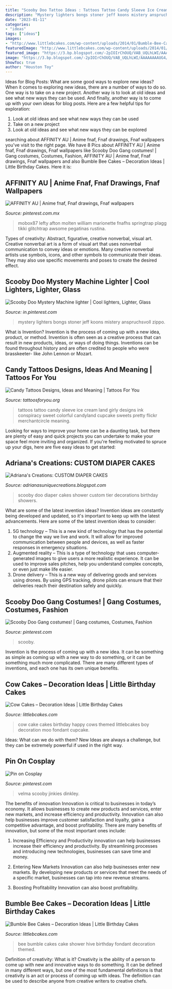 ```yaml
---
title: "Scooby Doo Tattoo Ideas : Tattoos Tattoo Candy Sleeve Ice Cream Land Girly Designs Ink Conspiracy Sweet Colorful Candyland Cupcake Sweets Pretty Flickr Merchantcircle Meaning"
description: "Mystery lighters bongs stoner jeff koons mistery anspruchsvoll zippo"
date: "2023-01-11"
categories:
- "ideas"
tags: ["ideas"]
images:
- "http://www.littlebcakes.com/wp-content/uploads/2014/01/Bumble-Bee-Cakes-Images.jpg"
featuredImage: "http://www.littlebcakes.com/wp-content/uploads/2014/01/Cow-Cake-Images.jpg"
featured_image: "https://3.bp.blogspot.com/-2pIOIrChOUQ/VAB_UQLhLWI/AAAAAAAAUG4/FtuBaq1OxBU/s1600/2014-08-26%2B14.55.15.jpg"
image: "https://3.bp.blogspot.com/-2pIOIrChOUQ/VAB_UQLhLWI/AAAAAAAAUG4/FtuBaq1OxBU/s1600/2014-08-26%2B14.55.15.jpg"
ShowToc: true
author: "Houston Toy"
---
```



Ideas for Blog Posts: What are some good ways to explore new ideas?
When it comes to exploring new ideas, there are a number of ways to do so. One way is to take on a new project. Another way is to look at old ideas and see what new ways they can be used. And finally, another way is to come up with your own ideas for blog posts. Here are a few helpful tips for exploration: 
1. Look at old ideas and see what new ways they can be used
2. Take on a new project
3. Look at old ideas and see what new ways they can be explored  
	

		
searching about AFFINITY AU | Anime fnaf, Fnaf drawings, Fnaf wallpapers you've visit to the right page. We have 8 Pics about AFFINITY AU | Anime fnaf, Fnaf drawings, Fnaf wallpapers like Scooby Doo Gang costumes! | Gang costumes, Costumes, Fashion, AFFINITY AU | Anime fnaf, Fnaf drawings, Fnaf wallpapers and also Bumble Bee Cakes – Decoration Ideas | Little Birthday Cakes. Here it is:
		
    
## AFFINITY AU | Anime Fnaf, Fnaf Drawings, Fnaf Wallpapers

<img loading=lazy src="https://i.pinimg.com/736x/54/ce/4f/54ce4f0fb66e6d8f6c0744f28fe5e358.jpg" onerror="this.onerror=null;this.src='https://tse3.mm.bing.net/th?id=OIP.aE3zj8A4UNefwclBfouudAHaFL&amp;pid=15.1';" alt="AFFINITY AU | Anime fnaf, Fnaf drawings, Fnaf wallpapers">

_Source: pinterest.com.mx_

>mobox87 lefty afton molten william marionette fnafhs springtrap plagg tikki glitchtrap awsome pegatinas rustina. 

	

Types of creativity: Abstract, figurative, creative nonverbal, visual art.
Creative nonverbal art is a form of visual art that uses nonverbal communication to convey ideas or emotions. Many creative nonverbal artists use symbols, icons, and other symbols to communicate their ideas. They may also use specific movements and poses to create the desired effect.

    
## Scooby Doo Mystery Machine Lighter | Cool Lighters, Lighter, Glass

<img loading=lazy src="https://i.pinimg.com/736x/85/da/5e/85da5e79e634620ff8f3932443e7aafb--scooby-doo-things-to-buy.jpg" onerror="this.onerror=null;this.src='https://tse2.mm.bing.net/th?id=OIP.YaiSURsN405K_xyPIccW2QD6D6&amp;pid=15.1';" alt="Scooby Doo Mystery Machine lighter | Cool lighters, Lighter, Glass">

_Source: in.pinterest.com_

>mystery lighters bongs stoner jeff koons mistery anspruchsvoll zippo. 

	

What is Invention?
Invention is the process of coming up with a new idea, product, or method. Invention is often seen as a creative process that can result in new products, ideas, or ways of doing things. Inventions can be found throughout history and are often credited to people who were brasskeeter- like John Lennon or Mozart.

    
## Candy Tattoos Designs, Ideas And Meaning | Tattoos For You

<img loading=lazy src="https://www.tattoosforyou.org/wp-content/uploads/2016/03/Candy-Tattoo-Sleeve.jpg" onerror="this.onerror=null;this.src='https://tse1.mm.bing.net/th?id=OIP.fj_FflEqb3ctdIUxgQYVMwAAAA&amp;pid=15.1';" alt="Candy Tattoos Designs, Ideas and Meaning | Tattoos For You">

_Source: tattoosforyou.org_

>tattoos tattoo candy sleeve ice cream land girly designs ink conspiracy sweet colorful candyland cupcake sweets pretty flickr merchantcircle meaning. 

	

Looking for ways to improve your home can be a daunting task, but there are plenty of easy and quick projects you can undertake to make your space feel more inviting and organized. If you're feeling motivated to spruce up your digs, here are five easy ideas to get started: 

    
## Adriana&#039;s Creations: CUSTOM DIAPER CAKES

<img loading=lazy src="https://3.bp.blogspot.com/-2pIOIrChOUQ/VAB_UQLhLWI/AAAAAAAAUG4/FtuBaq1OxBU/s1600/2014-08-26%2B14.55.15.jpg" onerror="this.onerror=null;this.src='https://tse1.mm.bing.net/th?id=OIP.q289hSpqodGMqGvJyGcOmAHaMN&amp;pid=15.1';" alt="Adriana&#039;s Creations: CUSTOM DIAPER CAKES">

_Source: adrianasuniquecreations.blogspot.com_

>scooby doo diaper cakes shower custom tier decorations birthday showers. 

	

What are some of the latest invention ideas?
Invention ideas are constantly being developed and updated, so it's important to keep up with the latest advancements. Here are some of the latest invention ideas to consider:
1. 5G technology – This is a new kind of technology that has the potential to change the way we live and work. It will allow for improved communication between people and devices, as well as faster responses in emergency situations.
2. Augmented reality – This is a type of technology that uses computer-generated images to give users a more realistic experience. It can be used to improve sales pitches, help you understand complex concepts, or even just make life easier.
3. Drone delivery – This is a new way of delivering goods and services using drones. By using GPS tracking, drone pilots can ensure that their deliveries reach their destination safely and quickly.

    
## Scooby Doo Gang Costumes! | Gang Costumes, Costumes, Fashion

<img loading=lazy src="https://i.pinimg.com/736x/59/b8/5a/59b85a4358f3891b6cf550ce88f99af1.jpg" onerror="this.onerror=null;this.src='https://tse2.mm.bing.net/th?id=OIP.n_gvRqA473hagDSBfGECMwHaHa&amp;pid=15.1';" alt="Scooby Doo Gang costumes! | Gang costumes, Costumes, Fashion">

_Source: pinterest.com_

>scooby. 

	

Invention is the process of coming up with a new idea. It can be something as simple as coming up with a new way to do something, or it can be something much more complicated. There are many different types of inventions, and each one has its own unique benefits.

    
## Cow Cakes – Decoration Ideas | Little Birthday Cakes

<img loading=lazy src="http://www.littlebcakes.com/wp-content/uploads/2014/01/Cow-Cake-Images.jpg" onerror="this.onerror=null;this.src='https://tse1.mm.bing.net/th?id=OIP.VV2rx2fZXnAQTghthyjUpwHaJ4&amp;pid=15.1';" alt="Cow Cakes – Decoration Ideas | Little Birthday Cakes">

_Source: littlebcakes.com_

>cow cake cakes birthday happy cows themed littlebcakes boy decoration moo fondant cupcake. 

	

Ideas: What can we do with them?
New Ideas are always a challenge, but they can be extremely powerful if used in the right way.

    
## Pin On Cosplay

<img loading=lazy src="https://i.pinimg.com/736x/0c/54/4d/0c544d1ab6fbc3b57b2f086451403f41.jpg" onerror="this.onerror=null;this.src='https://tse4.mm.bing.net/th?id=OIP.HV4AtIcHing5MnccJDHzYAHaJ3&amp;pid=15.1';" alt="Pin on Cosplay">

_Source: pinterest.com_

>velma scooby jinkies dinkley. 

	

The benefits of innovation
Innovation is critical to businesses in today’s economy. It allows businesses to create new products and services, enter new markets, and increase efficiency and productivity. Innovation can also help businesses improve customer satisfaction and loyalty, gain a competitive advantage, and boost profitability.
There are many benefits of innovation, but some of the most important ones include:

1. Increasing Efficiency and Productivity
innovation can help businesses increase their efficiency and productivity. By streamlining processes and introducing new technologies, businesses can save time and money.

2. Entering New Markets
Innovation can also help businesses enter new markets. By developing new products or services that meet the needs of a specific market, businesses can tap into new revenue streams.

3. Boosting Profitability
Innovation can also boost profitability.

    
## Bumble Bee Cakes – Decoration Ideas | Little Birthday Cakes

<img loading=lazy src="http://www.littlebcakes.com/wp-content/uploads/2014/01/Bumble-Bee-Cakes-Images.jpg" onerror="this.onerror=null;this.src='https://tse2.mm.bing.net/th?id=OIP.8BruyOmcTZzGNUzRVFKojAHaLH&amp;pid=15.1';" alt="Bumble Bee Cakes – Decoration Ideas | Little Birthday Cakes">

_Source: littlebcakes.com_

>bee bumble cakes cake shower hive birthday fondant decoration themed. 

	

Definition of creativity: What is it?
Creativity is the ability of a person to come up with new and innovative ways to do something. It can be defined in many different ways, but one of the most fundamental definitions is that creativity is an act or process of coming up with ideas. The definition can be used to describe anyone from creative writers to creative chefs.

